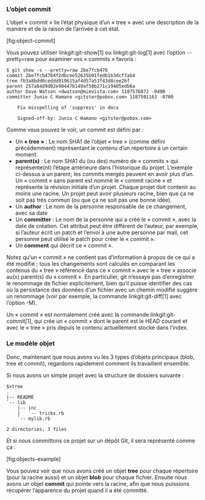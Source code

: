 ### L’objet commit ###

L’objet « commit » lie l’état physique d’un « tree » avec une description
de la manière et de la raison de l’arrivée à cet état.

[fig:object-commit]

Vous pouvez utiliser linkgit:git-show[1] ou linkgit:git-log[1] avec
l’option --pretty=raw pour examiner vos « commits » favoris :

    $ git show -s --pretty=raw 2be7fcb476
    commit 2be7fcb4764f2dbcee52635b91fedb1b3dcf7ab4
    tree fb3a8bdd0ceddd019615af4d57a53f43d8cee2bf
    parent 257a84d9d02e90447b149af58b271c19405edb6a
    author Dave Watson <dwatson@mimvista.com> 1187576872 -0400
    committer Junio C Hamano <gitster@pobox.com> 1187591163 -0700

        Fix misspelling of 'suppress' in docs

        Signed-off-by: Junio C Hamano <gitster@pobox.com>

Comme vous pouvez le voir, un commit est défini par :

- Un **« tree »** : Le nom SHA1 de l’objet « tree » (comme défini précédemment)
  représentant le contenu d’un répertoire à un certain moment.
- **parent(s)** : Le nom SHA1 du (ou des) numéro de « commits » qui représente(nt)
  l’étape antérieure dans l’historique du projet. L’exemple ci-dessus a un
  parent; les commits mergés peuvent en avoir plus d’un. Un « commit » sans parent
  est nommé le « commit racine » et représente la révision initiale d’un projet.
  Chaque projet doit contenir au moins une racine. Un projet peut avoir
  plusieurs racine, bien que ça ne soit pas très commun (ou que ça ne soit pas
  une bonne idée).
- Un **author** : Le nom de la personne responsable de ce changement,
  avec sa date
- Un **committer** : Le nom de la personne qui a créé le « commit », avec la date
  de création. Cet attribut peut être différent de l’auteur, par exemple, si
  l’auteur écrit un patch et l’envoi à une autre personne par mail, cet
  personne peut utilisé le patch pour créer le « commit ».
- Un **comment** qui décrit ce « commit ».

Notez qu’un « commit » ne contient pas d’information à propos de ce qui a été
modifié ; tous les changements sont calculés en comparant les contenus du
« tree » référencé dans ce « commit » avec le « tree » associé au(x) parent(s) du
« commit ». En particulier, git n’essaye pas d’enregistrer le renommage de fichier
explicitement, bien qu’il puisse identifier des cas où la persistance
des données d’un fichier avec un chemin modifié suggère un renommage (voir
par exemple, la commande linkgit:git-diff[1] avec l’option -M).

Un « commit » est normalement créé avec la commande linkgit:git-commit[1], qui
crée un « commit » dont le parent est le HEAD courant et avec le « tree » pris
depuis le contenu actuellement stocké dans l’index.

### Le modèle objet ###

Donc, maintenant que nous avons vu les 3 types d’objets principaux (blob, tree
et commit), regardons rapidement comment ils travaillent ensemble.

Si nous avons un simple projet avec la structure de dossiers suivante :

    $>tree
    .
    |-- README
    `-- lib
        |-- inc
        |   `-- tricks.rb
        `-- mylib.rb

    2 directories, 3 files

Et si nous committons ce projet sur un dépôt Git, il sera représenté comme ça :

[fig:objects-example]

Vous pouvez voir que nous avons créé un objet **tree** pour chaque répertoire (pour la
racine aussi) et un objet **blob** pour chaque fichier. Ensuite nous avons un objet
**commit** qui pointe vers la racine, afin que nous puissions récupérer l’apparence
du projet quand il a été committé.
